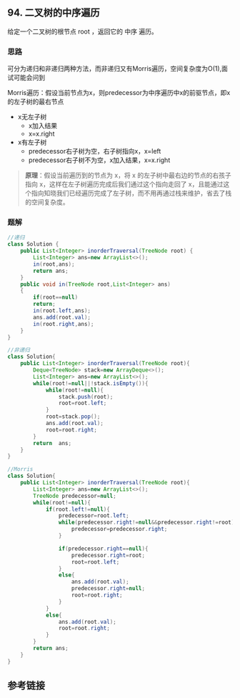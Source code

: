 ## 94. 二叉树的中序遍历
给定一个二叉树的根节点 root ，返回它的 中序 遍历。
### 思路
可分为递归和非递归两种方法，而非递归又有Morris遍历，空间复杂度为O(1),面试可能会问到

Morris遍历：假设当前节点为x，则predecessor为中序遍历中x的前驱节点，即x的左子树的最右节点

* x无左子树
    * x加入结果
    * x=x.right
* x有左子树
    * predecessor右子树为空，右子树指向x，x=left
    * predecessor右子树不为空，x加入结果，x=x.right

>**原理**：假设当前遍历到的节点为 x，将 x 的左子树中最右边的节点的右孩子指向 x，这样在左子树遍历完成后我们通过这个指向走回了 x，且能通过这个指向知晓我们已经遍历完成了左子树，而不用再通过栈来维护，省去了栈的空间复杂度。

### 题解
```java
//递归
class Solution {
    public List<Integer> inorderTraversal(TreeNode root) {
        List<Integer> ans=new ArrayList<>();
        in(root,ans);
        return ans;
    }
    public void in(TreeNode root,List<Integer> ans)
    {
        if(root==null)
        return;
        in(root.left,ans);
        ans.add(root.val);
        in(root.right,ans);
    }
}
```

```java
//非递归
class Solution{
    public List<Integer> inorderTraversal(TreeNode root){
        Deque<TreeNode> stack=new ArrayDeque<>();
        List<Integer> ans=new ArrayList<>();
        while(root!=null||!stack.isEmpty()){
            while(root!=null){
                stack.push(root);
                root=root.left;
            }
            root=stack.pop();
            ans.add(root.val);
            root=root.right;
        }
        return  ans;
    }
}
```

```java
//Morris
class Solution{
    public List<Integer> inorderTraversal(TreeNode root){
        List<Integer> ans=new ArrayList<>();
        TreeNode predecessor=null;
        while(root!=null){
            if(root.left!=null){
                predecessor=root.left;
                while(predecessor.right!=null&&predecessor.right!=root){
                    predecessor=predecessor.right;
                }

                if(predecessor.right==null){
                    predecessor.right=root;
                    root=root.left;
                }
                else{
                    ans.add(root.val);
                    predecessor.right=null;
                    root=root.right;
                }
            }
            else{
                ans.add(root.val);
                root=root.right;
            }
        }
        return ans;
    }
}
```
## 参考链接